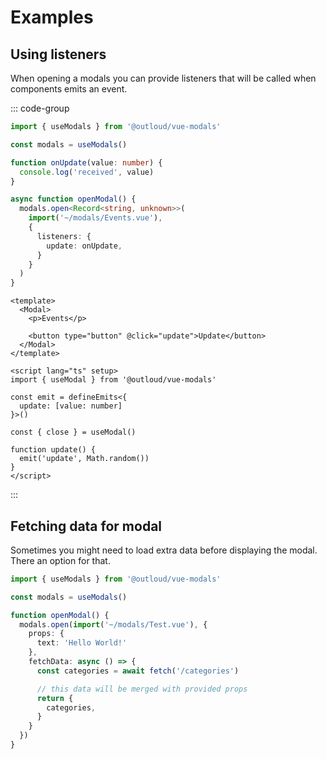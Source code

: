 # Examples

## Using listeners
When opening a modals you can provide listeners that will be called when components emits an event.

::: code-group
```ts [page.vue]
import { useModals } from '@outloud/vue-modals'

const modals = useModals()

function onUpdate(value: number) {
  console.log('received', value)
}

async function openModal() {
  modals.open<Record<string, unknown>>(
    import('~/modals/Events.vue'),
    {
      listeners: {
        update: onUpdate,
      }
    }
  )
}
```

```vue [modals/Events.vue]
<template>
  <Modal>
    <p>Events</p>

    <button type="button" @click="update">Update</button>
  </Modal>
</template>

<script lang="ts" setup>
import { useModal } from '@outloud/vue-modals'

const emit = defineEmits<{
  update: [value: number]
}>()

const { close } = useModal()

function update() {
  emit('update', Math.random())
}
</script>
```
:::

## Fetching data for modal
Sometimes you might need to load extra data before displaying the modal. There an option for that.

```ts
import { useModals } from '@outloud/vue-modals'

const modals = useModals()

function openModal() {
  modals.open(import('~/modals/Test.vue'), {
    props: {
      text: 'Hello World!'
    },
    fetchData: async () => {
      const categories = await fetch('/categories')

      // this data will be merged with provided props
      return {
        categories,
      }
    }
  })
}
```
